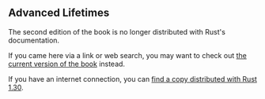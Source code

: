 ## Advanced Lifetimes

The second edition of the book is no longer distributed with Rust's documentation.

If you came here via a link or web search, you may want to check out [the current
version of the book](../ch19-02-advanced-lifetimes.html) instead.

If you have an internet connection, you can [find a copy distributed with
Rust
1.30](https://doc.rust-lang.org/1.30.0/book/second-edition/ch19-02-advanced-lifetimes.html).